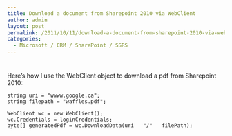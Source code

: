 ```yaml
---
title: Download a document from Sharepoint 2010 via WebClient
author: admin
layout: post
permalink: /2011/10/11/download-a-document-from-sharepoint-2010-via-webclient/
categories:
  - Microsoft / CRM / SharePoint / SSRS
---
```

# 

Here’s how I use the WebClient object to download a pdf from Sharepoint 2010:

    string uri = "wwww.google.ca";
    string filepath = "waffles.pdf";
    
    WebClient wc = new WebClient();
    wc.Credentials = loginCredentials;
    byte[] generatedPdf = wc.DownloadData(uri   "/"   filePath);
